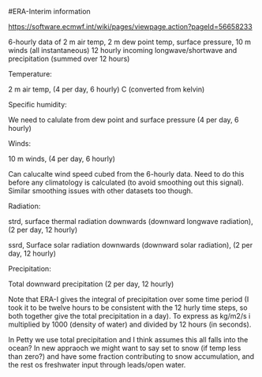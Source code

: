 #ERA-Interim information

https://software.ecmwf.int/wiki/pages/viewpage.action?pageId=56658233

6-hourly data of 2 m air temp, 2 m dew point temp, surface pressure, 10 m winds (all instantaneous)
12 hourly incoming longwave/shortwave and precipitation (summed over 12 hours)


Temperature:

2 m air temp, (4 per day, 6 hourly) C (converted from kelvin)

Specific humidity:

We need to calulate from dew point and surface pressure (4 per day, 6 hourly)

Winds:

10 m winds, (4 per day, 6 hourly)

Can calucalte wind speed cubed from the 6-hourly data. Need to do this before any climatology is calculated (to avoid smoothing out this signal). Similar smoothing issues with other datasets too though.


Radiation:

strd, surface thermal radiation downwards (downward longwave radiation),  (2 per day, 12 hourly)

ssrd, Surface solar radiation downwards (downward solar radiation),  (2 per day, 12 hourly)


Precipitation: 

Total downward precipitation (2 per day, 12 hourly)

Note that ERA-I gives the integral of precipitation over some time period (I took it to be twelve hours to be consistent with the 12 hurly time steps, so both together give the total precipitation in a day). To express as kg/m2/s i multiplied by 1000 (density of water) and divided by 12 hours (in seconds).

In Petty we use total precipitation and I think assumes this all falls into the ocean? In new appraoch we might want to say set to snow (if temp less than zero?) and have some fraction contributing to snow accumulation, and the rest os freshwater input through leads/open water.









